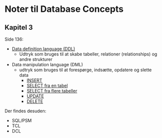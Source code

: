 # Noter til Database Concepts
## Kapitel 3
Side 136:
- [Data definition language (DDL)](/Notes/Chap3/DDL/README.md)
  - Udtryk som bruges til at skabe tabeller, relationer (relationships) og andre strukturer
- Data manipulation language (DML)
  - udtryk som bruges til at forespørge, indsætte, opdatere og slette data 
    - [INSERT](/Notes/Chap3/insert/README.md)
    - [SELECT fra en tabel](/Notes/Chap3/select/README.md)
    - [SELECT fra flere tabeller](/Notes/Chap3/select2/README.md)
    - [UPDATE](/Notes/Chap3/update/README.md)
    - [DELETE](/Notes/Chap3/delete/README.md)

Der findes desuden:
- SQL/PSM
- TCL
- DCL
